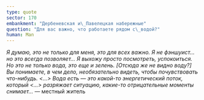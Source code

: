 ```yaml
---
type: quote
sector: 170
embankment: "Дербеневская и\_Павелецкая набережные"
question: "Для вас важно, что работаете рядом с\_водой?"
human: Man
---
```

_Я думаю, это не только для меня, это для всех важно. Я не фэншуист... но это всегда позволяет... Я выхожу просто посмотреть, успокоиться. Но это не только вода, это еще и зелень. \[Отсюда же не видно воду?] Вы понимаете, в чем дело, необязательно видеть, чтобы почувствовать что-нибудь. <...> Вода есть — это какой-то энергетический поток, который <...> разряжает ситуацию, какие-то отрицательные моменты снимает..._ — местный житель
